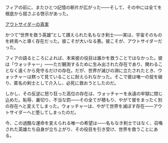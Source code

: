 <!-- title: フィア -->
<!-- status: 生存 -->

フィアの前に、またひとつ記憶の断片が広がった――そして、その中には全てを根底から揺さぶる啓示があった。

[アウトサイダーの真実](#embed:https://www.youtube.com/live/wCysZh57Hcc?si=yZOPqpzRsa6KSL3D&t=11331)

かつて“世界を救う英雄”として讃えられた名もなき剣士――実は、宇宙そのものを終焉へと導く存在だった。彼こそが大いなる悪。彼こそが、アウトサイダーだった。

フィアの語るところによれば、本来彼の役目は誰かを救うことではなかった。彼は「ウォッチャー」――ただ観測するために生み出された存在であり、関わることなく遠くから見守るだけの存在。だが、世界が滅びの淵に立たされたとき、ウォッチャーは黙って見ていることに耐えられなかった。そこで彼は唯一の掟を破り、匿名の剣士として介入し、必死に救おうとしたのだ。

しかし、その反逆に怒り狂った高位の存在は、ウォッチャーを永遠の牢獄に閉じ込めた。恥辱、裏切り、不当な罰――その全てが積もり、やがて彼をまったく別の存在へと変えてしまった。ウォッチャーは、やがて世界を滅ぼす存在――アウトサイダーへと堕してしまったのだ。

今、この過酷な運命を変えられる唯一の希望は――名もなき剣士ではなく、召喚された英雄たち自身が立ち上がり、その役目を引き受け、世界を救うことにある。
